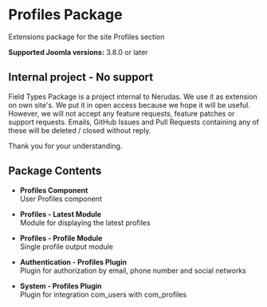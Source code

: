 # Profiles Package
Extensions package for the site Profiles section

**Supported Joomla versions:** 3.8.0 or later  


## Internal project - No support
Field Types Package is a project internal to Nerudas. We use it as extension on own site's. We put it in open access because we hope it will be useful. However, we will not accept any feature requests, feature patches or support requests. Emails, GitHub Issues and Pull Requests containing any of these will be deleted / closed without reply.

Thank you for your understanding.


## Package Contents
* **Profiles Component**  
User Profiles component

* **Profiles - Latest Module**  
Module for displaying the latest profiles

* **Profiles - Profile Module**  
Single profile output module

* **Authentication - Profiles Plugin**  
Plugin for authorization by email, phone number and social networks

* **System - Profiles Plugin**  
Plugin for integration com_users with com_profiles